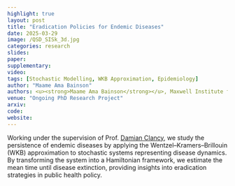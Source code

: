 ```yaml
---
highlight: true
layout: post
title: "Eradication Policies for Endemic Diseases"
date: 2025-03-29
image: /QSD_SISk_3d.jpg
categories: research
slides: 
paper: 
supplementary: 
video: 
tags: [Stochastic Modelling, WKB Approximation, Epidemiology]
author: "Maame Ama Bainson"
authors: <u><strong>Maame Ama Bainson</strong></u>, Maxwell Institute for Mathematical Sciences
venue: "Ongoing PhD Research Project"
arxiv: 
code: 
website: 
---
```

Working under the supervision of Prof. <a href="https://researchportal.hw.ac.uk/en/persons/damian-clancy" target="_blank" rel="noopener noreferrer">Damian Clancy</a>, we study the persistence of endemic diseases by applying the Wentzel–Kramers–Brillouin (WKB) approximation to stochastic systems representing disease dynamics. By transforming the system into a Hamiltonian framework, we estimate the mean time until disease extinction, providing insights into eradication strategies in public health policy.
